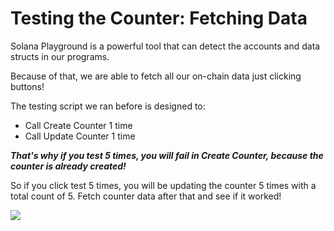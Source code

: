 # Testing the Counter: Fetching Data

Solana Playground is a powerful tool that can detect the accounts and data structs in our programs.

Because of that, we are able to fetch all our on-chain data just clicking buttons!

The testing script we ran before is designed to:

- Call Create Counter 1 time
- Call Update Counter 1 time

**_That's why if you test 5 times, you will fail in Create Counter, because the counter is already created!_**

So if you click test 5 times, you will be updating the counter 5 times with a total count of 5. Fetch counter data after that and see if it worked!

![](/tutorials/counter-easy/counter_testing_5times.png)
